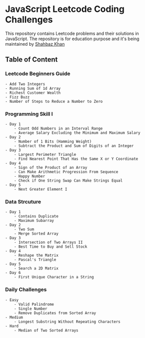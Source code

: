 # JavaScript Leetcode Coding Challenges

This repository contains Leetcode problems and their solutions in JavaScript.
The repository is for education purpose and it's being maintained by [Shahbaz Khan](https://www.shahbazkhan.in)

## Table of Content

### Leetcode Beginners Guide
    - Add Two Integers 
    - Running Sum of 1d Array
    - Richest Customer Wealth
    - Fizz Buzz
    - Number of Steps to Reduce a Number to Zero

###  Programming Skill I
    - Day 1
        - Count Odd Numbers in an Interval Range
        - Average Salary Excluding the Minimum and Maximum Salary
    - Day 2
        - Number of 1 Bits (Hamming Weight)
        - Subtract the Product and Sum of Digits of an Integer
    - Day 3
        - Largest Perimeter Triangle
        - Find Nearest Point That Has the Same X or Y Coordinate
    - Day 4
        - Sign of the Product of an Array
        - Can Make Arithmetic Progression From Sequence
        - Happy Number
        - Check if One String Swap Can Make Strings Equal
    - Day 5
        - Next Greater Element I
    
###  Data Strcuture
    - Day 1
        - Contains Duplicate
        - Maximum Subarray
    - Day 2
        - Two Sum
        - Merge Sorted Array
    - Day 3
        - Intersection of Two Arrays II
        - Best Time to Buy and Sell Stock
    - Day 4
        - Reshape the Matrix
        - Pascal's Triangle
    - Day 5
        - Search a 2D Matrix
    - Day 6
        - First Unique Character in a String

### Daily Challenges
    - Easy
        - Valid Palindrome
        - Single Number
        - Remove Duplicates from Sorted Array
    - Medium
        - Longest Substring Without Repeating Characters
    - Hard
        - Median of Two Sorted Arrays

